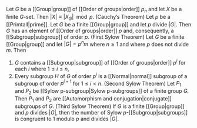 Let $G$ be a [[Group|group]] of [[Order of groups|order]] $p_{n}$ and let $X$ be a finite $G$-set. Then $|X|\equiv |X_{G}|\mod p$.
(Cauchy’s Theorem) Let $p$ be a [[Primtall|prime]]. Let $G$ be a finite [[Group|group]] and let $p$ divide $|G|$. Then $G$ has an element of [[Order of groups|order]] $p$ and, consequently, a [[Subgroup|subgroup]] of order $p$. 
(First Sylow Theorem) Let $G$ be a finite [[Group|group]] and let $|G|=p^{n}m$ where $n \geq 1$ and where $p$ does not divide $m$. Then 
1. $G$ contains a [[Subgroup|subgroup]] of [[Order of groups|order]] $p^{i}$ for each $i$ where $1 \leq i \leq n$,
2. Every subgroup $H$ of $G$ of order $p^{i}$ is a [[Normal|normal]] subgroup of a subgroup of order $p^{i+1}$ for $1 \leq i < n$.
(Second Sylow Theorem) Let $P_{1}$ and $P_{2}$ be [[Sylow p-subgroup|Sylow p-subgroups]] of a finite group $G$. Then $P_{1}$ and $P_{2}$ are [[Automorphism and conjugation|conjugate]] subgroups of $G$.
(Third Sylow Theorem) If $G$ is a finite [[Group|group]] and $p$ divides $|G|$, then the number of Sylow $p$-[[Subgroup|subgroups]] is congruent to $1$ modulo $p$ and divides $|G|$.